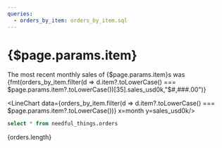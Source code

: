 ```yaml
---
queries:
  - orders_by_item: orders_by_item.sql
---
```


# {$page.params.item}


The most recent monthly sales of {$page.params.item}s was {fmt(orders_by_item.filter(d => d.item?.toLowerCase() === $page.params.item?.toLowerCase())[35].sales_usd0k,"$#,###.00")}


<LineChart data={orders_by_item.filter(d => d.item?.toLowerCase() === $page.params.item?.toLowerCase())} x=month y=sales_usd0k/>

```sql orders
select * from needful_things.orders
```

{orders.length}
